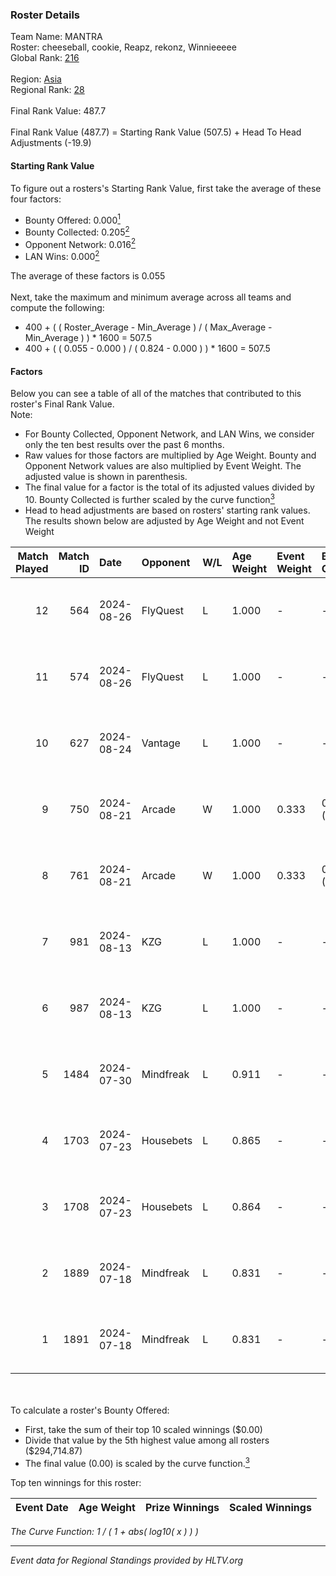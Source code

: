 ### Roster Details<br />
Team Name: MANTRA<br />
Roster: cheeseball, cookie, Reapz, rekonz, Winnieeeee<br />
Global Rank: [216](../../standings_global_2024_09_11.md)<br />
<br />
Region: [Asia]( ../../standings_asia_2024_09_11.md)<br />
Regional Rank: [28]( ../../standings_asia_2024_09_11.md)<br />
<br />
Final Rank Value:  487.7<br />
<br />
Final Rank Value (487.7) = Starting Rank Value (507.5) + Head To Head Adjustments (-19.9)<br />

#### Starting Rank Value<br />
To figure out a rosters's Starting Rank Value, first take the average of these four factors:<br />
- Bounty Offered: 0.000[<sup>1</sup>](#table2)
- Bounty Collected: 0.205[<sup>2</sup>](#table1)
- Opponent Network: 0.016[<sup>2</sup>](#table1)
- LAN Wins: 0.000[<sup>2</sup>](#table1)

The average of these factors is 0.055<br />
<br />
Next, take the maximum and minimum average across all teams and compute the following:<br />
- 400 + ( ( Roster_Average - Min_Average ) / ( Max_Average - Min_Average ) ) * 1600 = 507.5
- 400 + ( ( 0.055 - 0.000 ) / ( 0.824 - 0.000 ) ) * 1600 = 507.5


#### Factors<br />
Below you can see a table of all of the matches that contributed to this roster's Final Rank Value.<br />
Note:<br />

- For Bounty Collected, Opponent Network, and LAN Wins, we consider only the ten best results over the past 6 months.
- Raw values for those factors are multiplied by Age Weight. Bounty and Opponent Network values are also multiplied by Event Weight. The adjusted value is shown in parenthesis.
- The final value for a factor is the total of its adjusted values divided by 10. Bounty Collected is further scaled by the curve function[<sup>3</sup>](#curveFunction)
- Head to head adjustments are based on rosters' starting rank values. The results shown below are adjusted by Age Weight and not Event Weight
<span id="table1"></span><br />


| Match Played | Match ID | Date       | Opponent  | W/L | Age Weight | Event Weight | Bounty Collected | Opponent Network | LAN Wins  | H2H Adj. | Roster                                        |
| -: | -: | :- | :- | :- | :- | :- | :- | :- | :- | -: | :- |
|           12 |      564 | 2024-08-26 | FlyQuest  | L   | 1.000      | -            | -                | -                | -         |    -1.34 | cheeseball, cookie, Reapz, rekonz, Winnieeeee |
|           11 |      574 | 2024-08-26 | FlyQuest  | L   | 1.000      | -            | -                | -                | -         |    -1.36 | cheeseball, cookie, Reapz, rekonz, Winnieeeee |
|           10 |      627 | 2024-08-24 | Vantage   | L   | 1.000      | -            | -                | -                | -         |   -10.26 | cheeseball, cookie, Reapz, rekonz, Winnieeeee |
|            9 |      750 | 2024-08-21 | Arcade    | W   | 1.000      | 0.333        | 0.002 (0.001)    | 0.239 (0.080)    | 0 (0.000) |    20.46 | cheeseball, cookie, Reapz, rekonz, Winnieeeee |
|            8 |      761 | 2024-08-21 | Arcade    | W   | 1.000      | 0.333        | 0.002 (0.001)    | 0.239 (0.080)    | 0 (0.000) |    22.11 | cheeseball, cookie, Reapz, rekonz, Winnieeeee |
|            7 |      981 | 2024-08-13 | KZG       | L   | 1.000      | -            | -                | -                | -         |    -7.76 | cheeseball, cookie, mag1c, Reapz, Winnieeeee  |
|            6 |      987 | 2024-08-13 | KZG       | L   | 1.000      | -            | -                | -                | -         |    -8.30 | cheeseball, cookie, mag1c, Reapz, Winnieeeee  |
|            5 |     1484 | 2024-07-30 | Mindfreak | L   | 0.911      | -            | -                | -                | -         |    -5.80 | cheeseball, cookie, mag1c, Reapz, Winnieeeee  |
|            4 |     1703 | 2024-07-23 | Housebets | L   | 0.865      | -            | -                | -                | -         |    -6.81 | cheeseball, cookie, mag1c, Reapz, Winnieeeee  |
|            3 |     1708 | 2024-07-23 | Housebets | L   | 0.864      | -            | -                | -                | -         |    -7.22 | cheeseball, cookie, mag1c, Reapz, Winnieeeee  |
|            2 |     1889 | 2024-07-18 | Mindfreak | L   | 0.831      | -            | -                | -                | -         |    -6.59 | cheeseball, cookie, mag1c, Reapz, Winnieeeee  |
|            1 |     1891 | 2024-07-18 | Mindfreak | L   | 0.831      | -            | -                | -                | -         |    -6.98 | cheeseball, cookie, mag1c, Reapz, Winnieeeee  |

<br />
<span id="table2"></span><br />
To calculate a roster's Bounty Offered:<br />

- First, take the sum of their top 10 scaled winnings ($0.00)
- Divide that value by the 5th highest value among all rosters ($294,714.87)
- The final value (0.00) is scaled by the curve function.[<sup>3</sup>](#curveFunction)

Top ten winnings for this roster:<br />

| Event Date | Age Weight | Prize Winnings | Scaled Winnings |
| :- | -: | :- | :- |


<span id="curveFunction"></span>_The Curve Function: 1 / ( 1 + abs( log10( x ) ) )_<br />

---
_Event data for Regional Standings provided by HLTV.org_<br />
